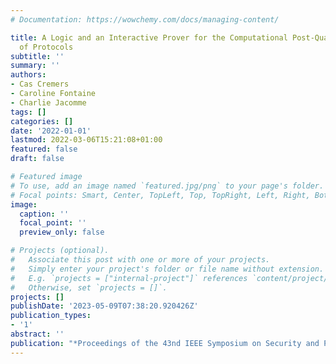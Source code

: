 ```yaml
---
# Documentation: https://wowchemy.com/docs/managing-content/

title: A Logic and an Interactive Prover for the Computational Post-Quantum Security
  of Protocols
subtitle: ''
summary: ''
authors:
- Cas Cremers
- Caroline Fontaine
- Charlie Jacomme
tags: []
categories: []
date: '2022-01-01'
lastmod: 2022-03-06T15:21:08+01:00
featured: false
draft: false

# Featured image
# To use, add an image named `featured.jpg/png` to your page's folder.
# Focal points: Smart, Center, TopLeft, Top, TopRight, Left, Right, BottomLeft, Bottom, BottomRight.
image:
  caption: ''
  focal_point: ''
  preview_only: false

# Projects (optional).
#   Associate this post with one or more of your projects.
#   Simply enter your project's folder or file name without extension.
#   E.g. `projects = ["internal-project"]` references `content/project/deep-learning/index.md`.
#   Otherwise, set `projects = []`.
projects: []
publishDate: '2023-05-09T07:38:20.920426Z'
publication_types:
- '1'
abstract: ''
publication: "*Proceedings of the 43nd IEEE Symposium on Security and Privacy (S&P'22)*"
---
```

